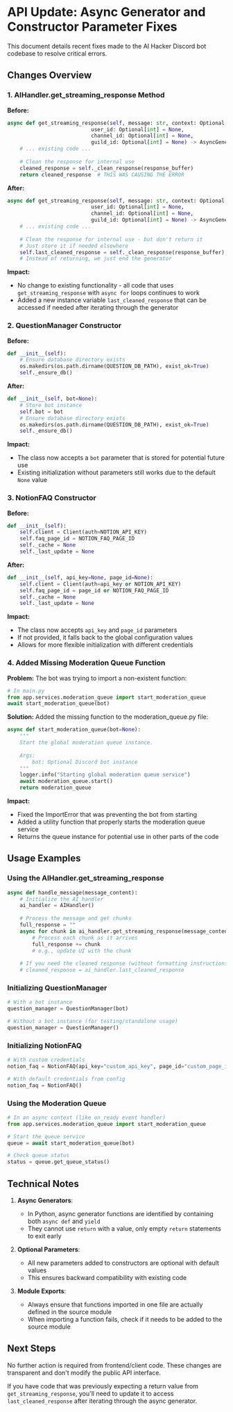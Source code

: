 # API Update: Async Generator and Constructor Parameter Fixes

This document details recent fixes made to the AI Hacker Discord bot codebase to resolve critical errors.

## Changes Overview

### 1. AIHandler.get_streaming_response Method

**Before:**
```python
async def get_streaming_response(self, message: str, context: Optional[str] = None, 
                           user_id: Optional[int] = None, 
                           channel_id: Optional[int] = None,
                           guild_id: Optional[int] = None) -> AsyncGenerator[str, None]:
    # ... existing code ...
    
    # Clean the response for internal use
    cleaned_response = self._clean_response(response_buffer)
    return cleaned_response  # THIS WAS CAUSING THE ERROR
```

**After:**
```python
async def get_streaming_response(self, message: str, context: Optional[str] = None, 
                           user_id: Optional[int] = None, 
                           channel_id: Optional[int] = None,
                           guild_id: Optional[int] = None) -> AsyncGenerator[str, None]:
    # ... existing code ...
    
    # Clean the response for internal use - but don't return it
    # Just store it if needed elsewhere
    self.last_cleaned_response = self._clean_response(response_buffer)
    # Instead of returning, we just end the generator
```

**Impact:**
- No change to existing functionality - all code that uses `get_streaming_response` with `async for` loops continues to work
- Added a new instance variable `last_cleaned_response` that can be accessed if needed after iterating through the generator

### 2. QuestionManager Constructor

**Before:**
```python
def __init__(self):
    # Ensure database directory exists
    os.makedirs(os.path.dirname(QUESTION_DB_PATH), exist_ok=True)
    self._ensure_db()
```

**After:**
```python
def __init__(self, bot=None):
    # Store bot instance
    self.bot = bot
    # Ensure database directory exists
    os.makedirs(os.path.dirname(QUESTION_DB_PATH), exist_ok=True)
    self._ensure_db()
```

**Impact:**
- The class now accepts a `bot` parameter that is stored for potential future use
- Existing initialization without parameters still works due to the default `None` value

### 3. NotionFAQ Constructor

**Before:**
```python
def __init__(self):
    self.client = Client(auth=NOTION_API_KEY)
    self.faq_page_id = NOTION_FAQ_PAGE_ID
    self._cache = None
    self._last_update = None
```

**After:**
```python
def __init__(self, api_key=None, page_id=None):
    self.client = Client(auth=api_key or NOTION_API_KEY)
    self.faq_page_id = page_id or NOTION_FAQ_PAGE_ID
    self._cache = None
    self._last_update = None
```

**Impact:**
- The class now accepts `api_key` and `page_id` parameters
- If not provided, it falls back to the global configuration values
- Allows for more flexible initialization with different credentials

### 4. Added Missing Moderation Queue Function

**Problem:**
The bot was trying to import a non-existent function:
```python
# In main.py
from app.services.moderation_queue import start_moderation_queue
await start_moderation_queue(bot)
```

**Solution:**
Added the missing function to the moderation_queue.py file:
```python
async def start_moderation_queue(bot=None):
    """
    Start the global moderation queue instance.
    
    Args:
        bot: Optional Discord bot instance
    """
    logger.info("Starting global moderation queue service")
    await moderation_queue.start()
    return moderation_queue
```

**Impact:**
- Fixed the ImportError that was preventing the bot from starting
- Added a utility function that properly starts the moderation queue service
- Returns the queue instance for potential use in other parts of the code

## Usage Examples

### Using the AIHandler.get_streaming_response

```python
async def handle_message(message_content):
    # Initialize the AI handler
    ai_handler = AIHandler()
    
    # Process the message and get chunks
    full_response = ""
    async for chunk in ai_handler.get_streaming_response(message_content):
        # Process each chunk as it arrives
        full_response += chunk
        # e.g., update UI with the chunk
        
    # If you need the cleaned response (without formatting instructions):
    # cleaned_response = ai_handler.last_cleaned_response
```

### Initializing QuestionManager

```python
# With a bot instance
question_manager = QuestionManager(bot)

# Without a bot instance (for testing/standalone usage)
question_manager = QuestionManager()
```

### Initializing NotionFAQ

```python
# With custom credentials
notion_faq = NotionFAQ(api_key="custom_api_key", page_id="custom_page_id")

# With default credentials from config
notion_faq = NotionFAQ()
```

### Using the Moderation Queue

```python
# In an async context (like on_ready event handler)
from app.services.moderation_queue import start_moderation_queue

# Start the queue service
queue = await start_moderation_queue(bot)

# Check queue status
status = queue.get_queue_status()
```

## Technical Notes

1. **Async Generators**:
   - In Python, async generator functions are identified by containing both `async def` and `yield`
   - They cannot use `return` with a value, only empty `return` statements to exit early

2. **Optional Parameters**:
   - All new parameters added to constructors are optional with default values
   - This ensures backward compatibility with existing code

3. **Module Exports**:
   - Always ensure that functions imported in one file are actually defined in the source module
   - When importing a function fails, check if it needs to be added to the source module

## Next Steps

No further action is required from frontend/client code. These changes are transparent and don't modify the public API interface.

If you have code that was previously expecting a return value from `get_streaming_response`, you'll need to update it to access `last_cleaned_response` after iterating through the async generator. 